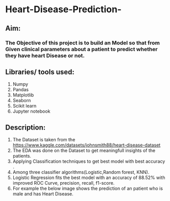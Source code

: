 # Heart-Disease-Prediction-

## Aim:
### The Objective of this project is to build an Model so that from Given clinical parameters about a patient to predict whether they have heart Disease or not.

## Libraries/ tools used:
1. Numpy
2. Pandas
3. Matplotlib
4. Seaborn
5. Scikit learn
6. Jupyter notebook

## Description:
1. The Dataset is taken from the https://www.kaggle.com/datasets/johnsmith88/heart-disease-dataset
2. The EDA was done on the Dataset to get meaningfull insights of the patients.
3. Applying Classification techniques to get best model with best accuracy . 
4. Among three classifier algorithms(Logistic,Random forest, KNN). 
5. Logistic Regression fits the best model with an accuracy of 88.52% with improved ROC Curve, precision, recall, f1-score.
6. For example the below image shows the prediction of an patient who is male and has Heart Disease.

